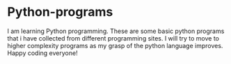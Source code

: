 # Python-programs
I am learning Python programming.
These are some basic python programs that i have collected from different programming sites.
I will try to move to higher complexity programs as my grasp of the python language improves.
Happy coding everyone!
